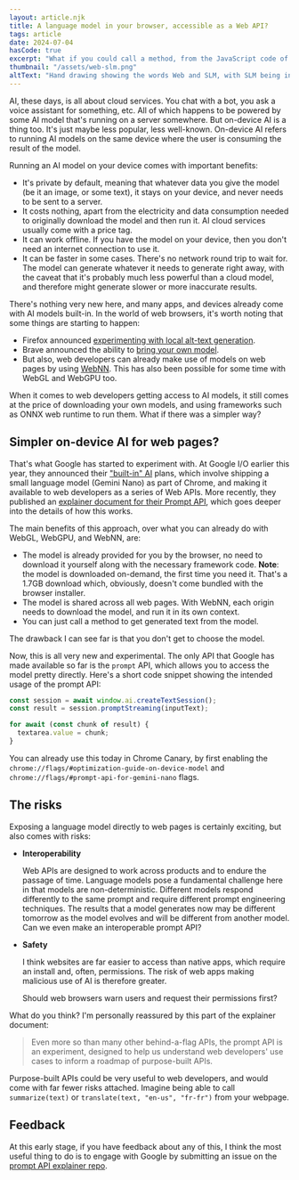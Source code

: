 ```yaml
---
layout: article.njk
title: A language model in your browser, accessible as a Web API?
tags: article
date: 2024-07-04
hasCode: true
excerpt: "What if you could call a method, from the JavaScript code of a webpage, and get AI-generated text from a language model that's running in your device? That's what Google has started to experiment with. Read on for more details."
thumbnail: "/assets/web-slm.png"
altText: "Hand drawing showing the words Web and SLM, with SLM being in a computer chip"
---
```

AI, these days, is all about cloud services. You chat with a bot, you ask a voice assistant for something, etc. All of which happens to be powered by some AI model that's running on a server somewhere. But on-device AI is a thing too. It's just maybe less popular, less well-known. On-device AI refers to running AI models on the same device where the user is consuming the result of the model.

Running an AI model on your device comes with important benefits:

* It's private by default, meaning that whatever data you give the model (be it an image, or some text), it stays on your device, and never needs to be sent to a server.
* It costs nothing, apart from the electricity and data consumption needed to originally download the model and then run it. AI cloud services usually come with a price tag.
* It can work offline. If you have the model on your device, then you don't need an internet connection to use it.
* It can be faster in some cases. There's no network round trip to wait for. The model can generate whatever it needs to generate right away, with the caveat that it's probably much less powerful than a cloud model, and therefore might generate slower or more inaccurate results.

There's nothing very new here, and many apps, and devices already come with AI models built-in. In the world of web browsers, it's worth noting that some things are starting to happen:

* Firefox announced [experimenting with local alt-text generation](https://hacks.mozilla.org/2024/05/experimenting-with-local-alt-text-generation-in-firefox-nightly/).
* Brave announced the ability to [bring your own model](https://brave.com/blog/byom-nightly/).
* But also, web developers can already make use of models on web pages by using [WebNN](https://webmachinelearning.github.io/webnn-intro/). This has also been possible for some time with WebGL and WebGPU too.

When it comes to web developers getting access to AI models, it still comes at the price of downloading your own models, and using frameworks such as ONNX web runtime to run them. What if there was a simpler way?

## Simpler on-device AI for web pages?

That's what Google has started to experiment with. At Google I/O earlier this year, they announced their ["built-in" AI](https://developer.chrome.com/docs/ai/built-in) plans, which involve shipping a small language model (Gemini Nano) as part of Chrome, and making it available to web developers as a series of Web APIs. More recently, they published an [explainer document for their Prompt API](https://github.com/explainers-by-googlers/prompt-api), which goes deeper into the details of how this works.

The main benefits of this approach, over what you can already do with WebGL, WebGPU, and WebNN, are:

* The model is already provided for you by the browser, no need to download it yourself along with the necessary framework code. **Note**: the model is downloaded on-demand, the first time you need it. That's a 1.7GB download which, obviously, doesn't come bundled with the browser installer.
* The model is shared across all web pages. With WebNN, each origin needs to download the model, and run it in its own context.
* You can just call a method to get generated text from the model.

The drawback I can see far is that you don't get to choose the model.

Now, this is all very new and experimental. The only API that Google has made available so far is the `prompt` API, which allows you to access the model pretty directly. Here's a short code snippet showing the intended usage of the prompt API:

```javascript
const session = await window.ai.createTextSession();
const result = session.promptStreaming(inputText);

for await (const chunk of result) {
  textarea.value = chunk;
}
```

You can already use this today in Chrome Canary, by first enabling the `chrome://flags/#optimization-guide-on-device-model` and `chrome://flags/#prompt-api-for-gemini-nano` flags.

## The risks

Exposing a language model directly to web pages is certainly exciting, but also comes with risks:

* **Interoperability**

  Web APIs are designed to work across products and to endure the passage of time. Language models pose a fundamental challenge here in that models are non-deterministic. Different models respond differently to the same prompt and require different prompt engineering techniques. The results that a model generates now may be different tomorrow as the model evolves and will be different from another model. Can we even make an interoperable prompt API?

* **Safety**

  I think websites are far easier to access than native apps, which require an install and, often, permissions. The risk of web apps making malicious use of AI is therefore greater.
  
  Should web browsers warn users and request their permissions first?

What do you think? I'm personally reassured by this part of the explainer document:

> Even more so than many other behind-a-flag APIs, the prompt API is an experiment, designed to help us understand web developers' use cases to inform a roadmap of purpose-built APIs.

Purpose-built APIs could be very useful to web developers, and would come with far fewer risks attached. Imagine being able to call `summarize(text)` or `translate(text, "en-us", "fr-fr")` from your webpage.

## Feedback

At this early stage, if you have feedback about any of this, I think the most useful thing to do is to engage with Google by submitting an issue on the [prompt API explainer repo](https://github.com/explainers-by-googlers/prompt-api/issues).
